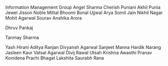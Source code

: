 Information Management Group
Angel Sharma
Cherish Puniani
Akhil Punia
Jewel Jisson
Noble Mittal
Bhoomi Bonal
Ujjwal Arya
Somil Jain
Nikhil Nagar
Mohit Agarwal
Sourav
Anshika Arora

Dhruv Pankaj

Tanmay Sharma

Yash Hirani
Aditya Ranjan
Divyansh Agarwal
Sanjeet Manna
Hardik Narang
Jasleen Kaur
Vatsal Agarwal
Divij Rawal
Utsah
Krishna Awasthi
Pranav Konidena
Prachi Bhagat
Lakshita
Saurabh Rana

